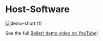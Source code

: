 # Host-Software

![demo-short (1)](https://user-images.githubusercontent.com/39711376/145747841-246a0a1c-8169-4cfa-ab30-a52c14f66726.gif)

See the full [Boiler\\ demo video on YouTube](https://www.youtube.com/watch?v=P_zbncQY8MY)!

